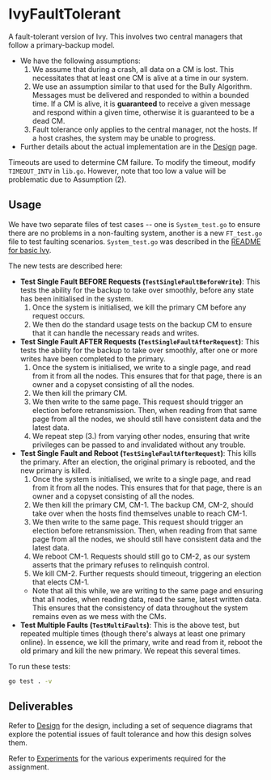 # IvyFaultTolerant

A fault-tolerant version of Ivy. This involves two central managers that follow a primary-backup model.
- We have the following assumptions:
	1. We assume that during a crash, all data on a CM is lost. This necessitates that at least one CM is alive at a time in our system. 
	2. We use an assumption similar to that used for the Bully Algorithm. Messages must be delivered and responded to within a bounded time. If a CM is alive, it is **guaranteed** to receive a given message and respond within a given time, otherwise it is guaranteed to be a dead CM.
	3. Fault tolerance only applies to the central manager, not the hosts. If a host crashes, the system may be unable to progress.
- Further details about the actual implementation are in the [Design](./Design.md) page.

Timeouts are used to determine CM failure. To modify the timeout, modify `TIMEOUT_INTV` in `lib.go`. However, note that too low a value will be problematic due to Assumption (2).

## Usage
We have two separate files of test cases -- one is `System_test.go` to ensure there are no problems in a non-faulting system, another is a new `FT_test.go` file to test faulting scenarios. `System_test.go` was described in the [README for basic Ivy](../IvyBasic/README.md).

The new tests are described here:
- **Test Single Fault BEFORE Requests (`TestSingleFaultBeforeWrite`)**: This tests the ability for the backup to take over smoothly, before any state has been initialised in the system.
	1. Once the system is initialised, we kill the primary CM before any request occurs.
	2. We then do the standard usage tests on the backup CM to ensure that it can handle the necessary reads and writes.
- **Test Single Fault AFTER Requests (`TestSingleFaultAfterRequest`)**: This tests the ability for the backup to take over smoothly, after one or more writes have been completed to the primary.
	1. Once the system is initialised, we write to a single page, and read from it from all the nodes. This ensures that for that page, there is an owner and a copyset consisting of all the nodes.
	2. We then kill the primary CM. 
	3. We then write to the same page. This request should trigger an election before retransmission. Then, when reading from that same page from all the nodes, we should still have consistent data and the latest data.
	4. We repeat step (3.) from varying other nodes, ensuring that write privileges can be passed to and invalidated without any trouble.
- **Test Single Fault and Reboot (`TestSingleFaultAfterRequest`)**: This kills the primary. After an election, the original primary is rebooted, and the new primary is killed.
	1. Once the system is initialised, we write to a single page, and read from it from all the nodes. This ensures that for that page, there is an owner and a copyset consisting of all the nodes.
	2. We then kill the primary CM, CM-1. The backup CM, CM-2, should take over when the hosts find themselves unable to reach CM-1.
	3. We then write to the same page. This request should trigger an election before retransmission. Then, when reading from that same page from all the nodes, we should still have consistent data and the latest data.
	4. We reboot CM-1. Requests should still go to CM-2, as our system asserts that the primary refuses to relinquish control.
	5. We kill CM-2. Further requests should timeout, triggering an election that elects CM-1.
	- Note that all this while, we are writing to the same page and ensuring that all nodes, when reading data, read the same, latest written data. This ensures that the consistency of data throughout the system remains even as we mess with the CMs.
- **Test Multiple Faults (`TestMultiFaults`)**: This is the above test, but repeated multiple times (though there's always at least one primary online). In essence, we kill the primary, write and read from it, reboot the old primary and kill the new primary. We repeat this several times.

To run these tests:
```bash
go test . -v
```

## Deliverables
Refer to [Design](./Design.md) for the design, including a set of sequence diagrams that explore the potential issues of fault tolerance and how this design solves them. 

Refer to [Experiments](../Experiments.md) for the various experiments required for the assignment.
